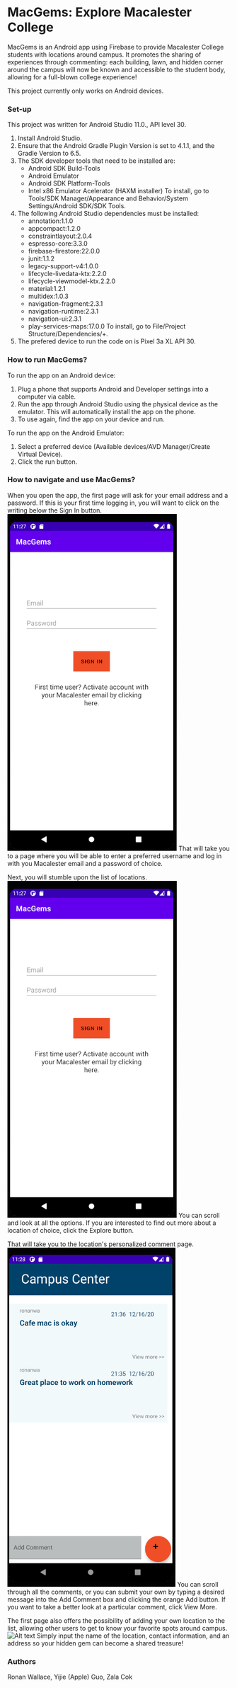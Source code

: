 # MacGems: Explore Macalester College

MacGems is an Android app using Firebase to provide Macalester College students with locations around campus. It promotes the sharing of experiences through commenting: each building, lawn, and hidden corner around the campus will now be known and accessible to the student body, allowing for a full-blown college experience!

This project currently only works on Android devices.

### Set-up
This project was written for Android Studio 11.0., API level 30.

1. Install Android Studio.
2. Ensure that the Android Gradle Plugin Version is set to 4.1.1, and the Gradle Version to 6.5.
3. The SDK developer tools that need to be installed are:
      - Android SDK Build-Tools
      - Android Emulator
      - Android SDK Platform-Tools
      - Intel x86 Emulator Acelerator (HAXM installer)
To install, go to Tools/SDK Manager/Appearance and Behavior/System Settings/Android SDK/SDK Tools.
4. The following Android Studio dependencies must be installed:
      - annotation:1.1.0
      - appcompact:1.2.0
      - constraintlayout:2.0.4
      - espresso-core:3.3.0
      - firebase-firestore:22.0.0
      - junit:1.1.2
      - legacy-support-v4:1.0.0
      - lifecycle-livedata-ktx:2.2.0
      - lifecycle-viewmodel-ktx.2.2.0
      - material:1.2.1
      - multidex:1.0.3
      - navigation-fragment:2.3.1
      - navigation-runtime:2.3.1
      - navigation-ui:2.3.1
      - play-services-maps:17.0.0
To install, go to File/Project Structure/Dependencies/+.
5. The prefered device to run the code on is Pixel 3a XL API 30.
      
### How to run MacGems?
To run the app on an Android device:
1. Plug a phone that supports Android and Developer settings into a computer via cable.
2. Run the app through Android Studio using the physical device as the emulator. This will automatically install the app on the phone.
3. To use again, find the app on your device and run.

To run the app on the Android Emulator:
1. Select a preferred device (Available devices/AVD Manager/Create Virtual Device).
2. Click the run button.

### How to navigate and use MacGems?
When you open the app, the first page will ask for your email address and a password. If this is your first time logging in, you will want to click on the writing below the Sign In button.
![Alt text](https://github.com/zcok29/ApronzApp/blob/screenshots/loginpage.jpg?raw=true "Login Pic")
That will take you to a page where you will be able to enter a preferred username and log in with you Macalester email and a password of choice. 

Next, you will stumble upon the list of locations.
![Alt text](https://github.com/zcok29/ApronzApp/blob/screenshots/loginpage.jpg?raw=true "Locations Pic")
You can scroll and look at all the options. If you are interested to find out more about a location of choice, click the Explore button.

That will take you to the location's personalized comment page.
![Alt text](https://github.com/zcok29/ApronzApp/blob/screenshots/commentpage.jpg?raw=true "Comments Pic")
You can scroll through all the comments, or you can submit your own by typing a desired message into the Add Comment box and clicking the orange Add button. If you want to take a better look at a particular comment, click View More.

The first page also offers the possibility of adding your own location to the list, allowing other users to get to know your favorite spots around campus. 
![Alt text](https://github.com/zcok29/ApronzApp/blob/screenshots/addlocationscreanpage.jpg?raw=true "Add Location Pic")
Simply input the name of the location, contact information, and an address so your hidden gem can become a shared treasure! 

### Authors
Ronan Wallace, Yijie (Apple) Guo, Zala Cok
